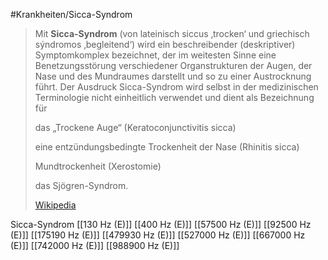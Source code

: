 #Krankheiten/Sicca-Syndrom

> Mit **Sicca-Syndrom** (von lateinisch  siccus ‚trocken‘ und griechisch sýndromos ‚begleitend‘) wird ein beschreibender (deskriptiver) Symptomkomplex bezeichnet, der im weitesten Sinne eine Benetzungsstörung verschiedener Organstrukturen der Augen, der Nase und des Mundraumes darstellt und so zu einer Austrocknung führt. Der Ausdruck Sicca-Syndrom wird selbst in der medizinischen Terminologie nicht einheitlich verwendet und dient als Bezeichnung für
>
> 
>
> das „Trockene Auge“ (Keratoconjunctivitis sicca)
>
> eine entzündungsbedingte Trockenheit der Nase (Rhinitis sicca)
>
> Mundtrockenheit (Xerostomie)
>
> das Sjögren-Syndrom.
>
> [Wikipedia](https://de.wikipedia.org/wiki/Sicca-Syndrom)

Sicca-Syndrom
[[130 Hz (E)]]
[[400 Hz (E)]]
[[57500 Hz (E)]]
[[92500 Hz (E)]]
[[175190 Hz (E)]]
[[479930 Hz (E)]]
[[527000 Hz (E)]]
[[667000 Hz (E)]]
[[742000 Hz (E)]]
[[988900 Hz (E)]]